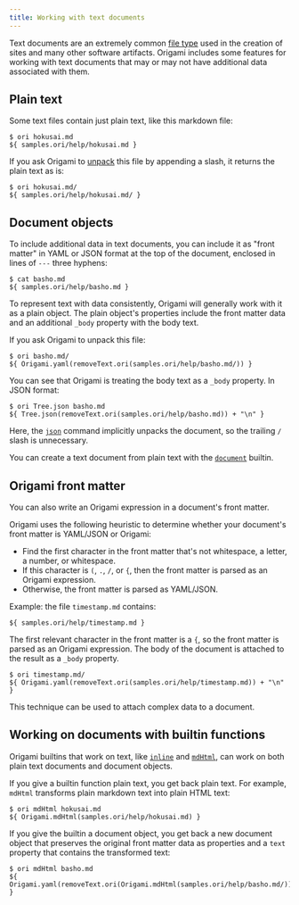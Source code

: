 ```yaml
---
title: Working with text documents
---
```


Text documents are an extremely common [file type](fileTypes.html) used in the creation of sites and many other software artifacts. Origami includes some features for working with text documents that may or may not have additional data associated with them.

## Plain text

Some text files contain just plain text, like this markdown file:

```console
$ ori hokusai.md
${ samples.ori/help/hokusai.md }
```

If you ask Origami to [unpack](fileTypes.html#unpacking-files) this file by appending a slash, it returns the plain text as is:

```console
$ ori hokusai.md/
${ samples.ori/help/hokusai.md/ }
```

## Document objects

To include additional data in text documents, you can include it as "front matter" in YAML or JSON format at the top of the document, enclosed in lines of `---` three hyphens:

```console
$ cat basho.md
${ samples.ori/help/basho.md }
```

To represent text with data consistently, Origami will generally work with it as a plain object. The plain object's properties include the front matter data and an additional `_body` property with the body text.

If you ask Origami to unpack this file:

```console
$ ori basho.md/
${ Origami.yaml(removeText.ori(samples.ori/help/basho.md/)) }
```

You can see that Origami is treating the body text as a `_body` property. In JSON format:

```console
$ ori Tree.json basho.md
${ Tree.json(removeText.ori(samples.ori/help/basho.md)) + "\n" }
```

Here, the [`json`](/builtins/tree/json.html) command implicitly unpacks the document, so the trailing `/` slash is unnecessary.

You can create a text document from plain text with the [`document`](/builtins/origami/document.html) builtin.

## Origami front matter

You can also write an Origami expression in a document's front matter.

Origami uses the following heuristic to determine whether your document's front matter is YAML/JSON or Origami:

- Find the first character in the front matter that's not whitespace, a letter, a number, or whitespace.
- If this character is `(`, `.`, `/`, or `{`, then the front matter is parsed as an Origami expression.
- Otherwise, the front matter is parsed as YAML/JSON.

Example: the file `timestamp.md` contains:

```
${ samples.ori/help/timestamp.md }
```

The first relevant character in the front matter is a `{`, so the front matter is parsed as an Origami expression. The body of the document is attached to the result as a `_body` property.

```console
$ ori timestamp.md/
${ Origami.yaml(removeText.ori(samples.ori/help/timestamp.md)) + "\n" }
```

This technique can be used to attach complex data to a document.

## Working on documents with builtin functions

Origami builtins that work on text, like [`inline`](/builtins/origami/inline.html) and [`mdHtml`](/builtins/origami/mdHtml.html), can work on both plain text documents and document objects.

If you give a builtin function plain text, you get back plain text. For example, `mdHtml` transforms plain markdown text into plain HTML text:

```console
$ ori mdHtml hokusai.md
${ Origami.mdHtml(samples.ori/help/hokusai.md) }
```

If you give the builtin a document object, you get back a new document object that preserves the original front matter data as properties and a `text` property that contains the transformed text:

```console
$ ori mdHtml basho.md
${ Origami.yaml(removeText.ori(Origami.mdHtml(samples.ori/help/basho.md/))) }
```
